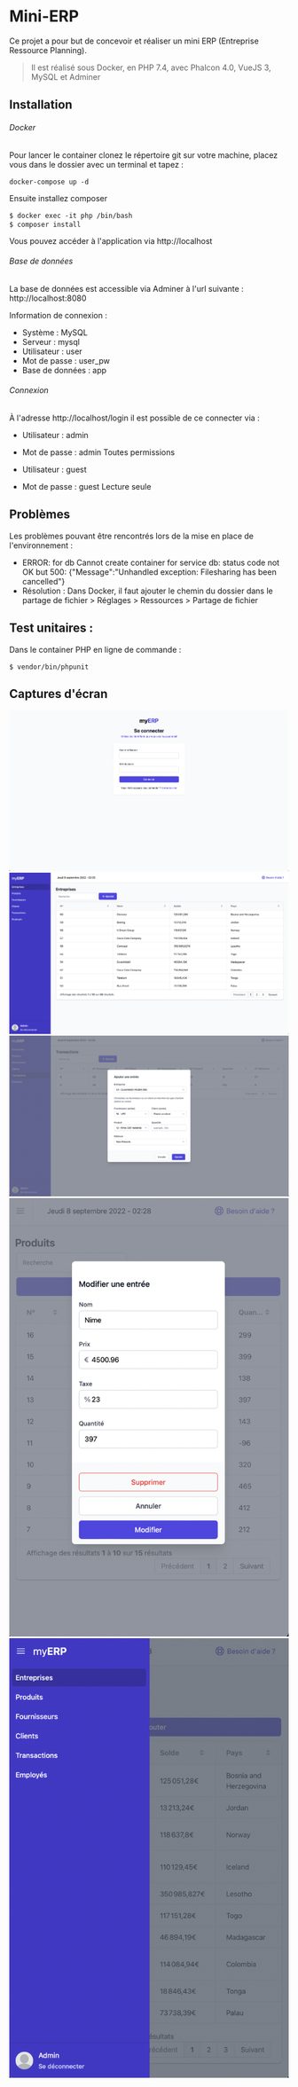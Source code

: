 # Mini-ERP

Ce projet a pour but de concevoir et réaliser un mini ERP (Entreprise Ressource Planning). 

> Il est réalisé sous Docker, en PHP 7.4, avec Phalcon 4.0, VueJS 3, MySQL et Adminer

## Installation

###### Docker

Pour lancer le container clonez le répertoire git sur votre machine, placez vous dans le dossier avec un terminal et tapez : 
```
docker-compose up -d 
```

Ensuite installez composer 
```
$ docker exec -it php /bin/bash
$ composer install
```

Vous pouvez accéder à l'application via http://localhost

###### Base de données

La base de données est accessible via Adminer à l'url suivante : http://localhost:8080

Information de connexion : 
- Système : MySQL
- Serveur : mysql
- Utilisateur	: user
- Mot de passe : user_pw
- Base de données : app

###### Connexion

À l'adresse http://localhost/login il est possible de ce connecter via : 

- Utilisateur	: admin
- Mot de passe : admin
Toutes permissions

- Utilisateur	: guest
- Mot de passe : guest
Lecture seule


## Problèmes

Les problèmes pouvant être rencontrés lors de la mise en place de l'environnement : 
- ERROR: for db  Cannot create container for service db: status code not OK but 500: {"Message":"Unhandled exception: Filesharing has been cancelled"}
- Résolution : Dans Docker, il faut ajouter le chemin du dossier dans le partage de fichier > Réglages > Ressources > Partage de fichier  


## Test unitaires : 

Dans le container PHP en ligne de commande :
```
$ vendor/bin/phpunit
```

## Captures d'écran

![Login](assets/connexion.png)
![Entreprises](assets/compagnies.png)
![Transactions (ajout)](assets/transactions.png)
![Mobile - Produits (modification)](assets/produits.png)
![Mobile - Menu](assets/menu.png)

